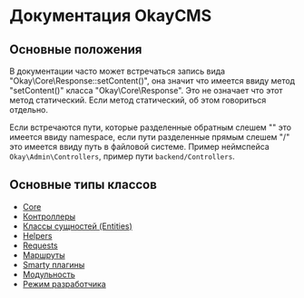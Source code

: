 # Документация OkayCMS

## Основные положения

В документации часто может встречаться запись вида "Okay\Core\Response::setContent()", она значит что имеется ввиду 
метод "setContent()" класса "Okay\Core\Response". Это не означает что этот метод статический. Если метод статический,
об этом говориться отдельно.

Если встречаются пути, которые разделенные обратным слешем "\" это имеется ввиду namespace, если пути разделенные
прямым слешем "/" это имеется ввиду путь в файловой системе.
Пример неймспейса `Okay\Admin\Controllers`, пример пути `backend/Controllers`.

## Основные типы классов

* [Core](./core.md)
* [Контроллеры](./controllers.md)
* [Классы сущностей (Entities)](./entities.md)
* [Helpers](./helpers.md)
* [Requests](./requests.md)
* [Маршруты](./routes.md)
* [Smarty плагины](./smarty_plugins.md)
* [Модульность](./modules/README.md)
* [Режим разработчика](./dev_mode.md)